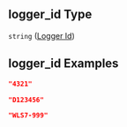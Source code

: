 ## logger_id Type

`string` ([Logger Id](iea43_wra_data_model-properties-measurement-location-measurement-location-properties-logger-configuration-logger-configuration-properties-logger-id.md))

## logger_id Examples

```json
"4321"
```

```json
"D123456"
```

```json
"WLS7-999"
```
